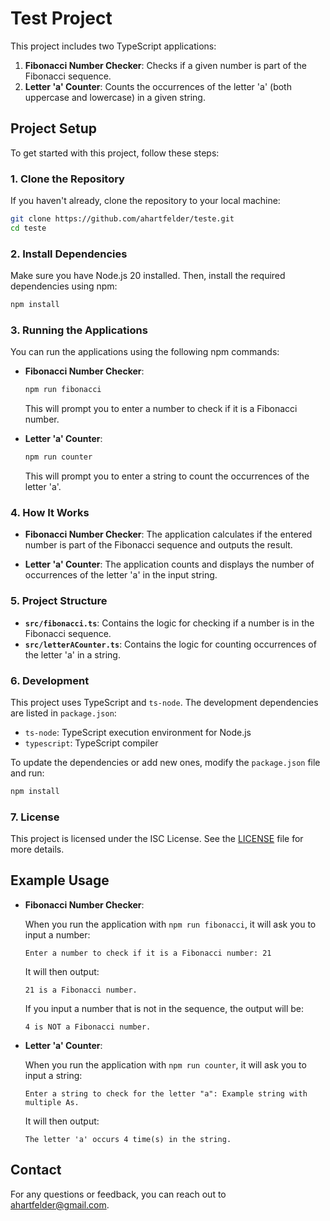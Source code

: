 # Test Project

This project includes two TypeScript applications:

1. **Fibonacci Number Checker**: Checks if a given number is part of the Fibonacci sequence.
2. **Letter 'a' Counter**: Counts the occurrences of the letter 'a' (both uppercase and lowercase) in a given string.

## Project Setup

To get started with this project, follow these steps:

### 1. Clone the Repository

If you haven't already, clone the repository to your local machine:

```bash
git clone https://github.com/ahartfelder/teste.git
cd teste
```

### 2. Install Dependencies

Make sure you have Node.js 20 installed. Then, install the required dependencies using npm:

```bash
npm install
```

### 3. Running the Applications

You can run the applications using the following npm commands:

- **Fibonacci Number Checker**:

  ```bash
  npm run fibonacci
  ```

  This will prompt you to enter a number to check if it is a Fibonacci number.

- **Letter 'a' Counter**:

  ```bash
  npm run counter
  ```

  This will prompt you to enter a string to count the occurrences of the letter 'a'.

### 4. How It Works

- **Fibonacci Number Checker**: The application calculates if the entered number is part of the Fibonacci sequence and outputs the result.

- **Letter 'a' Counter**: The application counts and displays the number of occurrences of the letter 'a' in the input string.

### 5. Project Structure

- **`src/fibonacci.ts`**: Contains the logic for checking if a number is in the Fibonacci sequence.
- **`src/letterACounter.ts`**: Contains the logic for counting occurrences of the letter 'a' in a string.

### 6. Development

This project uses TypeScript and `ts-node`. The development dependencies are listed in `package.json`:

- `ts-node`: TypeScript execution environment for Node.js
- `typescript`: TypeScript compiler

To update the dependencies or add new ones, modify the `package.json` file and run:

```bash
npm install
```

### 7. License

This project is licensed under the ISC License. See the [LICENSE](LICENSE) file for more details.

## Example Usage

- **Fibonacci Number Checker**:

  When you run the application with `npm run fibonacci`, it will ask you to input a number:

  ```
  Enter a number to check if it is a Fibonacci number: 21
  ```

  It will then output:

  ```
  21 is a Fibonacci number.
  ```

  If you input a number that is not in the sequence, the output will be:

  ```
  4 is NOT a Fibonacci number.
  ```

- **Letter 'a' Counter**:

  When you run the application with `npm run counter`, it will ask you to input a string:

  ```
  Enter a string to check for the letter "a": Example string with multiple As.
  ```

  It will then output:

  ```
  The letter 'a' occurs 4 time(s) in the string.
  ```

## Contact

For any questions or feedback, you can reach out to [ahartfelder@gmail.com](mailto:ahartfelder@gmail.com).
